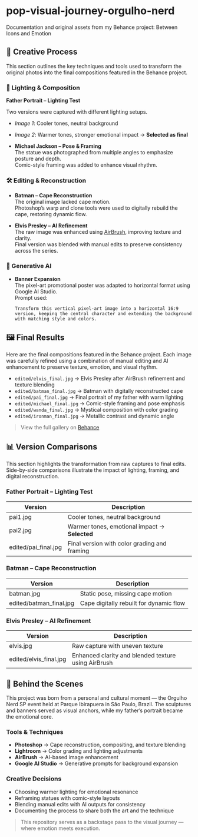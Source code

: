 # pop-visual-journey-orgulho-nerd
Documentation and original assets from my Behance project: Between Icons and Emotion

## 🧪 Creative Process

This section outlines the key techniques and tools used to transform the original photos into the final compositions featured in the Behance project.

### 🎨 Lighting & Composition

**Father Portrait – Lighting Test**

  Two versions were captured with different lighting setups.  
  - *Image 1*: Cooler tones, neutral background  
  - *Image 2*: Warmer tones, stronger emotional impact → **Selected as final**



- **Michael Jackson – Pose & Framing**  
  The statue was photographed from multiple angles to emphasize posture and depth.  
  Comic-style framing was added to enhance visual rhythm.

### 🛠️ Editing & Reconstruction

- **Batman – Cape Reconstruction**  
  The original image lacked cape motion.  
  Photoshop’s warp and clone tools were used to digitally rebuild the cape, restoring dynamic flow.

- **Elvis Presley – AI Refinement**  
  The raw image was enhanced using [AirBrush](https://airbrush.com/pt/image-enhancer), improving texture and clarity.  
  Final version was blended with manual edits to preserve consistency across the series.

### 🤖 Generative AI

- **Banner Expansion**  
  The pixel-art promotional poster was adapted to horizontal format using Google AI Studio.  
  Prompt used:  
  ```plaintext
  Transform this vertical pixel-art image into a horizontal 16:9 version, keeping the central character and extending the background with matching style and colors.

 ## 🖼️ Final Results
Here are the final compositions featured in the Behance project. Each image was carefully refined using a combination of manual editing and AI enhancement to preserve texture, emotion, and visual rhythm.

- `edited/elvis_final.jpg` → Elvis Presley after AirBrush refinement and texture blending  
- `edited/batman_final.jpg` → Batman with digitally reconstructed cape  
- `edited/pai_final.jpg` → Final portrait of my father with warm lighting  
- `edited/michael_final.jpg` → Comic-style framing and pose emphasis  
- `edited/wanda_final.jpg` → Mystical composition with color grading  
- `edited/ironman_final.jpg` → Metallic contrast and dynamic angle

> View the full gallery on [Behance](https://www.behance.net/gallery/235380587/Between-Icons-and-Emotion-A-Pop-Visual-Journey)
## 📊 Version Comparisons

This section highlights the transformation from raw captures to final edits. Side-by-side comparisons illustrate the impact of lighting, framing, and digital reconstruction.

### Father Portrait – Lighting Test

| Version | Description |
|--------|-------------|
| pai1.jpg | Cooler tones, neutral background |
| pai2.jpg | Warmer tones, emotional impact → **Selected** |
| edited/pai_final.jpg | Final version with color grading and framing |

### Batman – Cape Reconstruction

| Version | Description |
|--------|-------------|
| batman.jpg | Static pose, missing cape motion |
| edited/batman_final.jpg | Cape digitally rebuilt for dynamic flow |

### Elvis Presley – AI Refinement

| Version | Description |
|--------|-------------|
| elvis.jpg | Raw capture with uneven texture |
| edited/elvis_final.jpg | Enhanced clarity and blended texture using AirBrush |


## 🧵 Behind the Scenes

This project was born from a personal and cultural moment — the Orgulho Nerd SP event held at Parque Ibirapuera in São Paulo, Brazil. The sculptures and banners served as visual anchors, while my father’s portrait became the emotional core.

### Tools & Techniques

- **Photoshop** → Cape reconstruction, compositing, and texture blending  
- **Lightroom** → Color grading and lighting adjustments  
- **AirBrush** → AI-based image enhancement  
- **Google AI Studio** → Generative prompts for background expansion

### Creative Decisions

- Choosing warmer lighting for emotional resonance  
- Reframing statues with comic-style layouts  
- Blending manual edits with AI outputs for consistency  
- Documenting the process to share both the art and the technique

> This repository serves as a backstage pass to the visual journey — where emotion meets execution.





